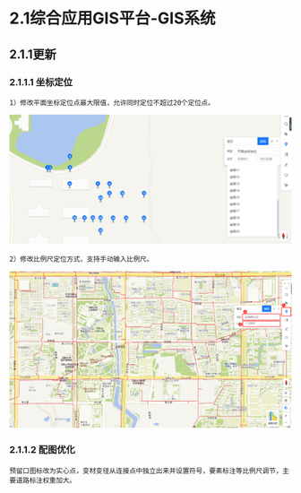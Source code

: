 # 2.1综合应用GIS平台-GIS系统
##   2.1.1更新
###  2.1.1.1 坐标定位

    1）修改平面坐标定位点最大限值，允许同时定位不超过20个定位点。
![平面坐标定位](img/平面坐标定位.png "平面坐标定位")

    2）修改比例尺定位方式，支持手动输入比例尺。
![比例尺定位](img/比例尺定位.png "比例尺定位")

###  2.1.1.2 配图优化

    预留口图标改为实心点，变材变径从连接点中独立出来并设置符号，要素标注等比例尺调节，主要道路标注权重加大。
